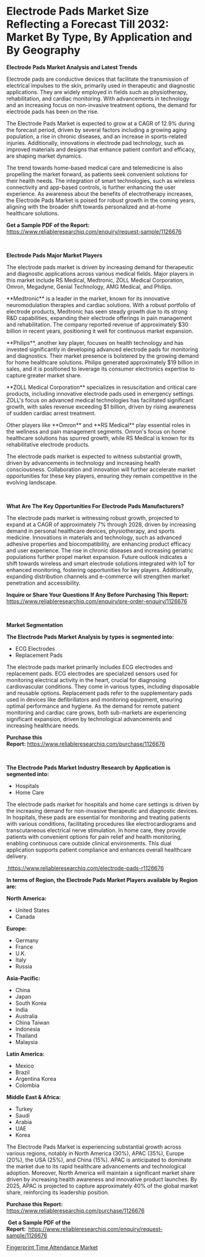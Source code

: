 <p><h1>Electrode Pads Market Size Reflecting a Forecast Till 2032: Market By Type, By Application and By Geography</h1></p><p><strong>Electrode Pads Market Analysis and Latest Trends</strong></p>
<p><p>Electrode pads are conductive devices that facilitate the transmission of electrical impulses to the skin, primarily used in therapeutic and diagnostic applications. They are widely employed in fields such as physiotherapy, rehabilitation, and cardiac monitoring. With advancements in technology and an increasing focus on non-invasive treatment options, the demand for electrode pads has been on the rise.</p><p>The Electrode Pads Market is expected to grow at a CAGR of 12.9% during the forecast period, driven by several factors including a growing aging population, a rise in chronic diseases, and an increase in sports-related injuries. Additionally, innovations in electrode pad technology, such as improved materials and designs that enhance patient comfort and efficacy, are shaping market dynamics.</p><p>The trend towards home-based medical care and telemedicine is also propelling the market forward, as patients seek convenient solutions for their health needs. The integration of smart technologies, such as wireless connectivity and app-based controls, is further enhancing the user experience. As awareness about the benefits of electrotherapy increases, the Electrode Pads Market is poised for robust growth in the coming years, aligning with the broader shift towards personalized and at-home healthcare solutions.</p></p>
<p><strong>Get a Sample PDF of the Report:&nbsp;</strong> <a href="https://www.reliableresearchiq.com/enquiry/request-sample/1126676?utm_campaign=2122&utm_medium=2&utm_source=Github&utm_content=ia&utm_term=18022025&utm_id=electrode-pads">https://www.reliableresearchiq.com/enquiry/request-sample/1126676</a></p>
<p>&nbsp;</p>
<p><strong>Electrode Pads Major Market Players</strong></p>
<p><p>The electrode pads market is driven by increasing demand for therapeutic and diagnostic applications across various medical fields. Major players in this market include RS Medical, Medtronic, ZOLL Medical Corporation, Omron, Megadyne, Genial Technology, AMG Medical, and Philips.</p><p>**Medtronic** is a leader in the market, known for its innovative neuromodulation therapies and cardiac solutions. With a robust portfolio of electrode products, Medtronic has seen steady growth due to its strong R&D capabilities, expanding their electrode offerings in pain management and rehabilitation. The company reported revenue of approximately $30 billion in recent years, positioning it well for continuous market expansion.</p><p>**Philips**, another key player, focuses on health technology and has invested significantly in developing advanced electrode pads for monitoring and diagnostics. Their market presence is bolstered by the growing demand for home healthcare solutions. Philips generated approximately $19 billion in sales, and it is positioned to leverage its consumer electronics expertise to capture greater market share.</p><p>**ZOLL Medical Corporation** specializes in resuscitation and critical care products, including innovative electrode pads used in emergency settings. ZOLL's focus on advanced medical technologies has facilitated significant growth, with sales revenue exceeding $1 billion, driven by rising awareness of sudden cardiac arrest treatment.</p><p>Other players like **Omron** and **RS Medical** play essential roles in the wellness and pain management segments. Omron's focus on home healthcare solutions has spurred growth, while RS Medical is known for its rehabilitative electrode products.</p><p>The electrode pads market is expected to witness substantial growth, driven by advancements in technology and increasing health consciousness. Collaboration and innovation will further accelerate market opportunities for these key players, ensuring they remain competitive in the evolving landscape.</p></p>
<p>&nbsp;</p>
<p><strong>What Are The Key Opportunities For Electrode Pads Manufacturers?</strong></p>
<p><p>The electrode pads market is witnessing robust growth, projected to expand at a CAGR of approximately 7% through 2028, driven by increasing demand in personal healthcare devices, physiotherapy, and sports medicine. Innovations in materials and technology, such as advanced adhesive properties and biocompatibility, are enhancing product efficacy and user experience. The rise in chronic diseases and increasing geriatric populations further propel market expansion. Future outlook indicates a shift towards wireless and smart electrode solutions integrated with IoT for enhanced monitoring, fostering opportunities for key players. Additionally, expanding distribution channels and e-commerce will strengthen market penetration and accessibility.</p></p>
<p><strong>Inquire or Share Your Questions If Any Before Purchasing This Report:</strong> <a href="https://www.reliableresearchiq.com/enquiry/pre-order-enquiry/1126676?utm_campaign=2122&utm_medium=2&utm_source=Github&utm_content=ia&utm_term=18022025&utm_id=electrode-pads">https://www.reliableresearchiq.com/enquiry/pre-order-enquiry/1126676</a></p>
<p>&nbsp;</p>
<p><strong>Market Segmentation</strong></p>
<p><strong>The Electrode Pads Market Analysis by types is segmented into:</strong></p>
<p><ul><li>ECG Electrodes</li><li>Replacement Pads</li></ul></p>
<p><p>The electrode pads market primarily includes ECG electrodes and replacement pads. ECG electrodes are specialized sensors used for monitoring electrical activity in the heart, crucial for diagnosing cardiovascular conditions. They come in various types, including disposable and reusable options. Replacement pads refer to the supplementary pads used in devices like defibrillators and monitoring equipment, ensuring optimal performance and hygiene. As the demand for remote patient monitoring and cardiac care grows, both sub-markets are experiencing significant expansion, driven by technological advancements and increasing healthcare needs.</p></p>
<p><strong>Purchase this Report:&nbsp;</strong><a href="https://www.reliableresearchiq.com/purchase/1126676?utm_campaign=2122&utm_medium=2&utm_source=Github&utm_content=ia&utm_term=18022025&utm_id=electrode-pads">https://www.reliableresearchiq.com/purchase/1126676</a></p>
<p>&nbsp;</p>
<p><strong>The Electrode Pads Market Industry Research by Application is segmented into:</strong></p>
<p><ul><li>Hospitals</li><li>Home Care</li></ul></p>
<p><p>The electrode pads market for hospitals and home care settings is driven by the increasing demand for non-invasive therapeutic and diagnostic devices. In hospitals, these pads are essential for monitoring and treating patients with various conditions, facilitating procedures like electrocardiograms and transcutaneous electrical nerve stimulation. In home care, they provide patients with convenient options for pain relief and health monitoring, enabling continuous care outside clinical environments. This dual application supports patient compliance and enhances overall healthcare delivery.</p></p>
<p><a href="https://www.reliableresearchiq.com/electrode-pads-r1126676?utm_campaign=2122&utm_medium=2&utm_source=Github&utm_content=ia&utm_term=18022025&utm_id=electrode-pads">&nbsp;https://www.reliableresearchiq.com/electrode-pads-r1126676</a></p>
<p><strong>In terms of Region, the Electrode Pads Market Players available by Region are:</strong></p>
<p>
    <p> <strong> North America: </strong>
        <ul>
            <li>United States</li>
            <li>Canada</li>
        </ul>
        </p> 
    <p> <strong> Europe: </strong>
        <ul>
            <li>Germany</li>
            <li>France</li>
            <li>U.K.</li>
            <li>Italy</li>
            <li>Russia</li>
        </ul>
        </p> 
    <p> <strong> Asia-Pacific: </strong>
        <ul>
            <li>China</li>
            <li>Japan</li>
            <li>South Korea</li>
            <li>India</li>
            <li>Australia</li>
            <li>China Taiwan</li>
            <li>Indonesia</li>
            <li>Thailand</li>
            <li>Malaysia</li>
        </ul>
        </p> 
    <p> <strong> Latin America: </strong>
        <ul>
            <li>Mexico</li>
            <li>Brazil</li>
            <li>Argentina Korea</li>
            <li>Colombia</li>
        </ul>
        </p> 
    <p> <strong> Middle East & Africa: </strong>
        <ul>
            <li>Turkey</li>
            <li>Saudi</li>
            <li>Arabia</li>
            <li>UAE</li>
            <li>Korea</li>
        </ul>
    </p>
    </p>
<p><p>The Electrode Pads Market is experiencing substantial growth across various regions, notably in North America (30%), APAC (35%), Europe (20%), the USA (25%), and China (15%). APAC is anticipated to dominate the market due to its rapid healthcare advancements and technological adoption. Moreover, North America will maintain a significant market share driven by increasing health awareness and innovative product launches. By 2025, APAC is projected to capture approximately 40% of the global market share, reinforcing its leadership position.</p></p>
<p><strong>Purchase this Report: </strong><a href="https://www.reliableresearchiq.com/purchase/1126676?utm_campaign=2122&utm_medium=2&utm_source=Github&utm_content=ia&utm_term=18022025&utm_id=electrode-pads">https://www.reliableresearchiq.com/purchase/1126676</a></p>
<p>&nbsp;<strong>Get a Sample PDF of the Report:&nbsp;&nbsp;</strong><a href="https://www.reliableresearchiq.com/enquiry/request-sample/1126676?utm_campaign=2122&utm_medium=2&utm_source=Github&utm_content=ia&utm_term=18022025&utm_id=electrode-pads">https://www.reliableresearchiq.com/enquiry/request-sample/1126676</a></p>
<p><strong></strong></p>
<p><p><a href="https://github.com/NargisHussain432/Market-Research-Report-List-1/blob/main/fingerprint-time-attendance-market.md?utm_campaign=2122&utm_medium=2&utm_source=Github&utm_content=ia&utm_term=18022025&utm_id=electrode-pads">Fingerprint Time Attendance Market</a></p></p>